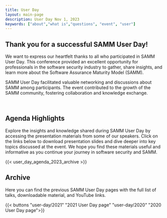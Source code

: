 ```yaml
---
title: User Day
layout: main-page
description: User Day Nov 1, 2023
keywords: ["about","what is","questions", "event", "user"]
---
```


## Thank you for a successful SAMM User Day!

We want to express our heartfelt thanks to all who participated in SAMM User Day. This conference provided an excellent opportunity for professionals in the software security industry to gather, share insights, and learn more about the Software Assurance Maturity Model (SAMM).

SAMM User Day facilitated valuable networking and discussions about SAMM among participants. The event contributed to the growth of the SAMM community, fostering collaboration and knowledge exchange.

<br/>

## Agenda Highlights

Explore the insights and knowledge shared during SAMM User Day by accessing the presentation materials from some of our speakers. Click on the links below to download presentation slides and dive deeper into key topics discussed at the event. We hope you find these materials useful and informative as you continue your journey in software security and SAMM.

{{< user_day_agenda_2023_archive >}}

## Archive

Here you can find the previous SAMM User Day pages with the full list of talks, downloadable material, and YouTube links.

{{< buttons "user-day/2021" "2021 User Day page" "user-day/2020" "2020 User Day page">}}
